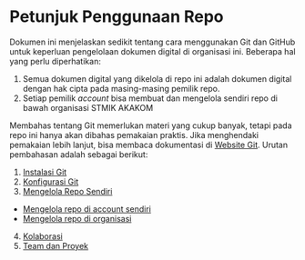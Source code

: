 # Petunjuk Penggunaan Repo

Dokumen ini menjelaskan sedikit tentang cara menggunakan Git dan GitHub untuk keperluan pengelolaan dokumen digital di organisasi ini. Beberapa hal yang perlu diperhatikan:

1. Semua dokumen digital yang dikelola di repo ini adalah dokumen digital dengan hak cipta pada masing-masing pemilik repo.
2. Setiap pemilik *account* bisa membuat dan mengelola sendiri repo di bawah organisasi STMIK AKAKOM

Membahas tentang Git memerlukan materi yang cukup banyak, tetapi pada repo ini hanya akan dibahas pemakaian praktis. Jika menghendaki pemakaian lebih lanjut, bisa membaca dokumentasi di [Website Git](https://www.git-scm.com). Urutan pembahasan adalah sebagai berikut:

1.  [Instalasi Git](01-install-git.md)
2.  [Konfigurasi Git](02-konfigurasi-git.md)
3.  [Mengelola Repo Sendiri](03-mengelola-repo-sendiri.md)
  * [Mengelola repo di account sendiri](03-mengelola-repo-sendiri-account.md)
  * [Mengelola repo di organisasi](03-mengelola-repo-sendiri-organisasi.md)
4.  [Kolaborasi](04-kolaborasi.md)
5.  [Team dan Proyek](05-team-proyek.md)

